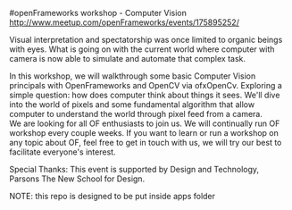 #openFrameworks workshop - Computer Vision
http://www.meetup.com/openFrameworks/events/175895252/  

Visual interpretation and spectatorship was once limited to organic beings with eyes. What is going on with the current world where computer with camera is now able to simulate and automate that complex task.    

In this workshop, we will walkthrough some basic Computer Vision principals with OpenFrameworks and OpenCV via ofxOpenCv. Exploring a simple question: how does computer think about things it sees. We'll dive into the world of pixels and some fundamental algorithm that allow computer to understand the world through pixel feed from a camera.    
We are looking for all OF enthusiasts to join us. We will continually run OF workshop every couple weeks. If you want to learn or run a workshop on any topic about OF, feel free to get in touch with us, we will try our best to facilitate everyone's interest.     


Special Thanks: This event is supported by Design and Technology, Parsons The New School for Design. 
  
  
  
  
NOTE: this repo is designed to be put inside apps folder  